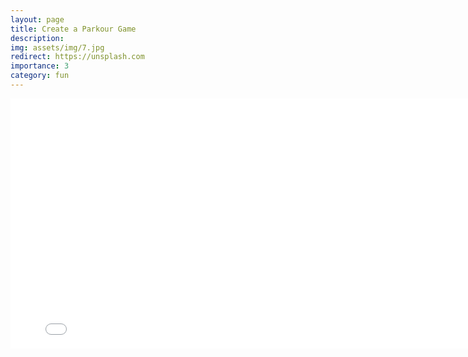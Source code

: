 ```yaml
---
layout: page
title: Create a Parkour Game
description: 
img: assets/img/7.jpg
redirect: https://unsplash.com
importance: 3
category: fun
---
```



<div class="row">
    <div class="col-sm mt-3 mt-md-0">
        <embed src="unix assets/pdf/Parkour.pdf" type="application/pdf" width=800 height=400>
    </div>
</div>
